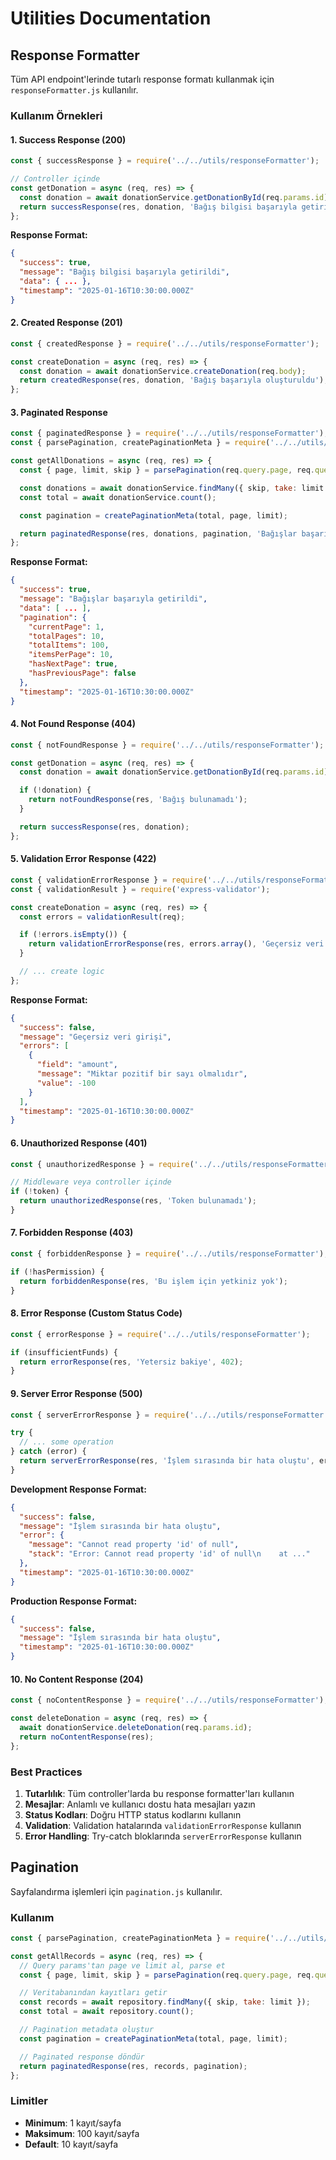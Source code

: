 # Utilities Documentation

## Response Formatter

Tüm API endpoint'lerinde tutarlı response formatı kullanmak için `responseFormatter.js` kullanılır.

### Kullanım Örnekleri

#### 1. Success Response (200)

```javascript
const { successResponse } = require('../../utils/responseFormatter');

// Controller içinde
const getDonation = async (req, res) => {
  const donation = await donationService.getDonationById(req.params.id);
  return successResponse(res, donation, 'Bağış bilgisi başarıyla getirildi');
};
```

**Response Format:**
```json
{
  "success": true,
  "message": "Bağış bilgisi başarıyla getirildi",
  "data": { ... },
  "timestamp": "2025-01-16T10:30:00.000Z"
}
```

#### 2. Created Response (201)

```javascript
const { createdResponse } = require('../../utils/responseFormatter');

const createDonation = async (req, res) => {
  const donation = await donationService.createDonation(req.body);
  return createdResponse(res, donation, 'Bağış başarıyla oluşturuldu');
};
```

#### 3. Paginated Response

```javascript
const { paginatedResponse } = require('../../utils/responseFormatter');
const { parsePagination, createPaginationMeta } = require('../../utils/pagination');

const getAllDonations = async (req, res) => {
  const { page, limit, skip } = parsePagination(req.query.page, req.query.limit);

  const donations = await donationService.findMany({ skip, take: limit });
  const total = await donationService.count();

  const pagination = createPaginationMeta(total, page, limit);

  return paginatedResponse(res, donations, pagination, 'Bağışlar başarıyla getirildi');
};
```

**Response Format:**
```json
{
  "success": true,
  "message": "Bağışlar başarıyla getirildi",
  "data": [ ... ],
  "pagination": {
    "currentPage": 1,
    "totalPages": 10,
    "totalItems": 100,
    "itemsPerPage": 10,
    "hasNextPage": true,
    "hasPreviousPage": false
  },
  "timestamp": "2025-01-16T10:30:00.000Z"
}
```

#### 4. Not Found Response (404)

```javascript
const { notFoundResponse } = require('../../utils/responseFormatter');

const getDonation = async (req, res) => {
  const donation = await donationService.getDonationById(req.params.id);

  if (!donation) {
    return notFoundResponse(res, 'Bağış bulunamadı');
  }

  return successResponse(res, donation);
};
```

#### 5. Validation Error Response (422)

```javascript
const { validationErrorResponse } = require('../../utils/responseFormatter');
const { validationResult } = require('express-validator');

const createDonation = async (req, res) => {
  const errors = validationResult(req);

  if (!errors.isEmpty()) {
    return validationErrorResponse(res, errors.array(), 'Geçersiz veri girişi');
  }

  // ... create logic
};
```

**Response Format:**
```json
{
  "success": false,
  "message": "Geçersiz veri girişi",
  "errors": [
    {
      "field": "amount",
      "message": "Miktar pozitif bir sayı olmalıdır",
      "value": -100
    }
  ],
  "timestamp": "2025-01-16T10:30:00.000Z"
}
```

#### 6. Unauthorized Response (401)

```javascript
const { unauthorizedResponse } = require('../../utils/responseFormatter');

// Middleware veya controller içinde
if (!token) {
  return unauthorizedResponse(res, 'Token bulunamadı');
}
```

#### 7. Forbidden Response (403)

```javascript
const { forbiddenResponse } = require('../../utils/responseFormatter');

if (!hasPermission) {
  return forbiddenResponse(res, 'Bu işlem için yetkiniz yok');
}
```

#### 8. Error Response (Custom Status Code)

```javascript
const { errorResponse } = require('../../utils/responseFormatter');

if (insufficientFunds) {
  return errorResponse(res, 'Yetersiz bakiye', 402);
}
```

#### 9. Server Error Response (500)

```javascript
const { serverErrorResponse } = require('../../utils/responseFormatter');

try {
  // ... some operation
} catch (error) {
  return serverErrorResponse(res, 'İşlem sırasında bir hata oluştu', error);
}
```

**Development Response Format:**
```json
{
  "success": false,
  "message": "İşlem sırasında bir hata oluştu",
  "error": {
    "message": "Cannot read property 'id' of null",
    "stack": "Error: Cannot read property 'id' of null\n    at ..."
  },
  "timestamp": "2025-01-16T10:30:00.000Z"
}
```

**Production Response Format:**
```json
{
  "success": false,
  "message": "İşlem sırasında bir hata oluştu",
  "timestamp": "2025-01-16T10:30:00.000Z"
}
```

#### 10. No Content Response (204)

```javascript
const { noContentResponse } = require('../../utils/responseFormatter');

const deleteDonation = async (req, res) => {
  await donationService.deleteDonation(req.params.id);
  return noContentResponse(res);
};
```

### Best Practices

1. **Tutarlılık**: Tüm controller'larda bu response formatter'ları kullanın
2. **Mesajlar**: Anlamlı ve kullanıcı dostu hata mesajları yazın
3. **Status Kodları**: Doğru HTTP status kodlarını kullanın
4. **Validation**: Validation hatalarında `validationErrorResponse` kullanın
5. **Error Handling**: Try-catch bloklarında `serverErrorResponse` kullanın

## Pagination

Sayfalandırma işlemleri için `pagination.js` kullanılır.

### Kullanım

```javascript
const { parsePagination, createPaginationMeta } = require('../../utils/pagination');

const getAllRecords = async (req, res) => {
  // Query params'tan page ve limit al, parse et
  const { page, limit, skip } = parsePagination(req.query.page, req.query.limit);

  // Veritabanından kayıtları getir
  const records = await repository.findMany({ skip, take: limit });
  const total = await repository.count();

  // Pagination metadata oluştur
  const pagination = createPaginationMeta(total, page, limit);

  // Paginated response döndür
  return paginatedResponse(res, records, pagination);
};
```

### Limitler

- **Minimum**: 1 kayıt/sayfa
- **Maksimum**: 100 kayıt/sayfa
- **Default**: 10 kayıt/sayfa
